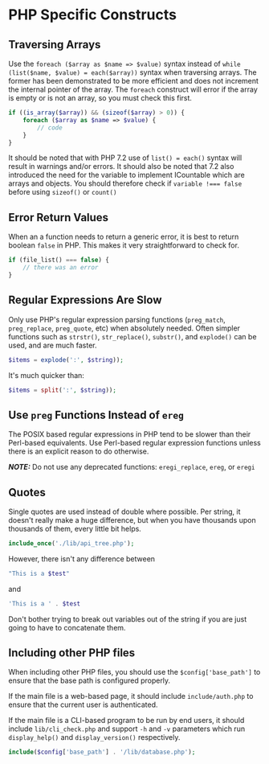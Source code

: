 # PHP Specific Constructs

## Traversing Arrays

Use the ```foreach ($array as $name => $value)``` syntax instead of ```while
(list($name, $value) = each($array))``` syntax when traversing arrays. The
former has been demonstrated to be more efficient and does not increment the
internal pointer of the array. The `foreach` construct will error if the array
is empty or is not an array, so you must check this first.

```php
if ((is_array($array)) && (sizeof($array) > 0)) {
    foreach ($array as $name => $value) {
        // code
    }
}
```

It should be noted that with PHP 7.2 use of `list() = each()` syntax will result
in warnings and/or errors.  It should also be noted that 7.2 also introduced the
need for the variable to implement ICountable which are arrays and objects.  You
should therefore check if `variable !=== false` before using `sizeof()` or
`count()`

## Error Return Values

When an a function needs to return a generic error, it is best to return boolean
`false` in PHP. This makes it very straightforward to check for.

```php
if (file_list() === false) {
    // there was an error
}
```

## Regular Expressions Are Slow

Only use PHP's regular expression parsing functions (`preg_match`,
`preg_replace`, `preg_quote`, etc) when absolutely needed. Often simpler
functions such as `strstr()`, `str_replace()`, `substr()`, and `explode()` can
be used, and are much faster.

```php
$items = explode(':', $string));
```

It's much quicker than:

```php
$items = split(':', $string));
```

## Use `preg` Functions Instead of `ereg`

The POSIX based regular expressions in PHP tend to be slower than their
Perl-based equivalents. Use Perl-based regular expression functions unless there
is an explicit reason to do otherwise.

***NOTE:*** Do not use any deprecated functions: `eregi_replace`, `ereg`, or
`eregi`

## Quotes

Single quotes are used instead of double where possible. Per string, it doesn't
really make a huge difference, but when you have thousands upon thousands of
them, every little bit helps.

```php
include_once('./lib/api_tree.php');
```

However, there isn't any difference between

```php
"This is a $test"
```

and

```php
'This is a ' . $test
```

Don't bother trying to break out variables out of the string if you are just
going to have to concatenate them.

## Including other PHP files

When including other PHP files, you should use the `$config['base_path']` to
ensure that the base path is configured properly.

If the main file is a web-based page, it should include `include/auth.php` to
ensure that the current user is authenticated.

If the main file is a CLI-based program to be run by end users, it should
include `lib/cli_check.php` and support `-h` and `-v` parameters which run
`display_help()` and `display_version()` respectively.

```php
include($config['base_path'] . '/lib/database.php');
```
